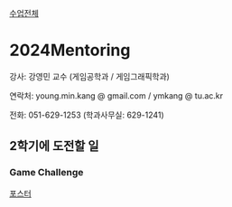 [수업전체](https://github.com/dknife/dknife.github.io/wiki/Lecture_Homepage)

# 2024Mentoring

강사: 강영민 교수 (게임공학과 / 게임그래픽학과)

연락처: young.min.kang @ gmail.com / ymkang @ tu.ac.kr

전화: 051-629-1253 (학과사무실: 629-1241)

## 2학기에 도전할 일

### Game Challenge

[포스터](https://github.com/dknife/2024Mentoring/blob/main/GameChallenge/PDF_SmallSized_GameChallenge.pdf)
